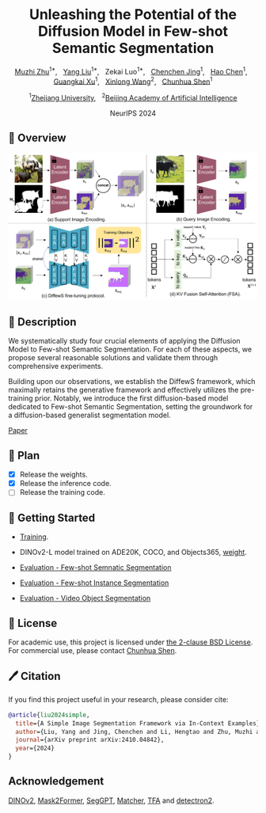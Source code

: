 <div align="center">

<h1>Unleashing the Potential of the Diffusion Model in Few-shot Semantic Segmentation</h1>

[Muzhi Zhu](https://scholar.google.com/citations?user=064gBH4AAAAJ&hl=en)<sup>1*</sup>, &nbsp;
[Yang Liu](https://scholar.google.com/citations?user=9JcQ2hwAAAAJ&hl=en)<sup>1*</sup>, &nbsp;
Zekai Luo<sup>1*</sup>, &nbsp; 
[Chenchen Jing](https://jingchenchen.github.io/)<sup>1</sup>, &nbsp;
[Hao Chen](https://stan-haochen.github.io/)<sup>1</sup>, &nbsp;
[Guangkai Xu](https://scholar.google.com.hk/citations?user=v35sbGEAAAAJ&hl=en)<sup>1</sup>, &nbsp;
[Xinlong Wang](https://www.xloong.wang/)<sup>2</sup>, &nbsp;
[Chunhua Shen](https://cshen.github.io/)<sup>1</sup>

<sup>1</sup>[Zhejiang University](https://www.zju.edu.cn/english/), &nbsp;
<sup>2</sup>[Beijing Academy of Artificial Intelligence](https://www.baai.ac.cn/english.html)

NeurIPS 2024

</div>

## 🚀 Overview
<div align="center">
<img width="800" alt="image" src="figs/method.png">
</div>

## 📖 Description

We systematically study four crucial elements of applying the Diffusion Model to Few-shot
Semantic Segmentation. For each of these aspects, we propose several reasonable solutions
and validate them through comprehensive experiments.

Building upon our observations, we establish the DiffewS framework, which maximally
retains the generative framework and effectively utilizes the pre-training prior. Notably, we
introduce the first diffusion-based model dedicated to Few-shot Semantic Segmentation,
setting the groundwork for a diffusion-based generalist segmentation model.

[Paper](https://arxiv.org/abs/2410.02369)

## 🚩 Plan
- [x] Release the weights.
- [x] Release the inference code.
- [ ] Release the training code.
<!-- --- -->

## 👻 Getting Started

- [Training](TRAINING.md). 

- DINOv2-L model trained on ADE20K, COCO, and Objects365, [weight](https://drive.google.com/file/d/1GYQbbUZClbmhVESDLpRwqe-TyijW2kKb/view?usp=sharing).

- [Evaluation - Few-shot Semnatic Segmentation](inference_fss/EVALUATION.md)

- [Evaluation - Few-shot Instance Segmentation](inference_fsod/EVALUATION.md)

- [Evaluation - Video Object Segmentation](inference_vos/EVALUATION.md)



## 🎫 License

For academic use, this project is licensed under [the 2-clause BSD License](LICENSE). For commercial use, please contact [Chunhua Shen](chhshen@gmail.com).

## 🖊️ Citation


If you find this project useful in your research, please consider cite:


```BibTeX
@article{liu2024simple,
  title={A Simple Image Segmentation Framework via In-Context Examples},
  author={Liu, Yang and Jing, Chenchen and Li, Hengtao and Zhu, Muzhi and Chen, Hao and Wang, Xinlong and Shen, Chunhua},
  journal={arXiv preprint arXiv:2410.04842},
  year={2024}
}
```

## Acknowledgement
[DINOv2](https://github.com/facebookresearch/dinov2), [Mask2Former](https://github.com/facebookresearch/Mask2Former), [SegGPT](https://github.com/baaivision/Painter/tree/main/SegGPT), [Matcher](https://github.com/aim-uofa/Matcher), [TFA](https://github.com/ucbdrive/few-shot-object-detection) and [detectron2](https://github.com/facebookresearch/detectron2).
